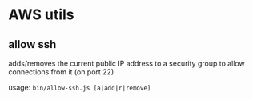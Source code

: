 # AWS utils

## allow ssh

adds/removes the current public IP address to a security group to allow connections from it (on port 22)

usage: `bin/allow-ssh.js [a|add|r|remove]`
